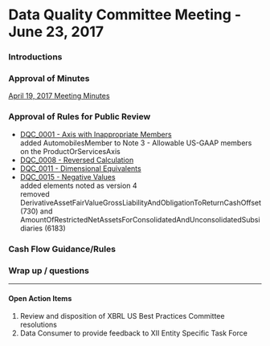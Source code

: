 # Data Quality Committee Meeting - June 23, 2017

### Introductions 
  
### Approval of Minutes
  [April 19, 2017 Meeting Minutes](DQCMeetingMinutes04192017.docx?raw=true)

### Approval of Rules for Public Review
  + <a href="https://github.com/davidtauriello/dqc_us_rules/blob/next_q1_17/docs/DQC_US_0001/DQC_0001_ListOfAxes.xlsx?raw=true" target="_blank">DQC_0001 - Axis with Inappropriate Members</a>  
    added AutomobilesMember to Note 3 - Allowable US-GAAP members on the ProductOrServicesAxis
  + <a href="https://github.com/davidtauriello/dqc_us_rules/blob/next_q1_17/docs/DQC_US_0008/DQC_0008.md" target="_blank">DQC_0008 - Reversed Calculation</a> 
  + <a href="https://github.com/davidtauriello/dqc_us_rules/blob/next_q1_17/docs/DQC_US_0011/DQC_0011.md" target="_blank">DQC_0011 - Dimensional Equivalents</a>
  + <a href="https://github.com/davidtauriello/dqc_us_rules/blob/next_q1_17/docs/DQC_US_0015/DQC_0015_ListOfElements.xlsx?raw=true" target="_blank">DQC_0015 - Negative Values</a>  
    added elements noted as version 4  
	removed DerivativeAssetFairValueGrossLiabilityAndObligationToReturnCashOffset (730) and AmountOfRestrictedNetAssetsForConsolidatedAndUnconsolidatedSubsidiaries (6183)

### Cash Flow Guidance/Rules 

### Wrap up / questions
______________________

#### Open Action Items

1. Review and disposition of XBRL US Best Practices Committee resolutions
2. Data Consumer to provide feedback to XII Entity Specific Task Force